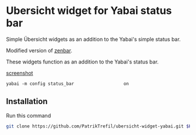 # Ubersicht widget for Yabai status bar
Simple Übersicht widgets as an addition to the Yabai's simple status bar.

Modified version of [zenbar](https://github.com/zhaorz/zenbar).

These widgets function as an addition to the Yabai's status bar.

[screenshot](screenshot.jpg)

```
yabai -m config status_bar                   on
```

## Installation
Run this command
```bash
git clone https://github.com/PatrikTrefil/ubersicht-widget-yabai.git $HOME/Library/Application\ Support/Übersicht/widgets/ubersicht-widget-yabai
```
